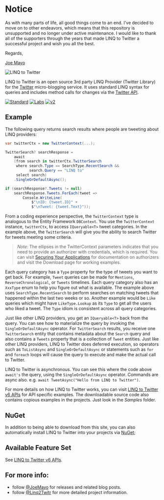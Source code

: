 # Notice

As with many parts of life, all good things come to an end. I've decided to move on to other endeavors, which means that this repository is unsupported and no longer under active maintenance. I would like to thank all of the supporters through the years that made LINQ to Twitter a successful project and wish you all the best.

Regards,

[Joe Mayo](https://twitter.com/JoeMayo)

![LINQ to Twitter](https://i.imgur.com/ESNVAR4.png)

LINQ to Twitter is an open source 3rd party LINQ Provider (Twitter Library) for the [Twitter](https://twitter.com/) micro-blogging service.  It uses standard LINQ syntax for queries and includes method calls for changes via the [Twitter API](https://dev.twitter.com/).

[![Standard](https://img.shields.io/endpoint?url=https%3A%2F%2Ftwbadges.glitch.me%2Fbadges%2Fstandard)](https://developer.twitter.com/en/docs/twitter-api)
[![Labs](https://img.shields.io/endpoint?url=https%3A%2F%2Ftwbadges.glitch.me%2Fbadges%2Flabs)](https://developer.twitter.com/en/docs/labs)
[![v2](https://img.shields.io/endpoint?url=https%3A%2F%2Ftwbadges.glitch.me%2Fbadges%2Fv2)](https://developer.twitter.com/en/docs/twitter-api)

## Example

The following query returns search results where people are tweeting about LINQ providers:
```C#
var twitterCtx = new TwitterContext(...);

TwitterSearch? searchResponse =
    await
    (from search in twitterCtx.TwitterSearch
     where search.Type == SearchType.RecentSearch &&
           search.Query == "LINQ to"
     select search)
    .SingleOrDefaultAsync();

if (searchResponse?.Tweets != null)
    searchResponse.Tweets.ForEach(tweet =>
        Console.WriteLine(
            $"\nID: {tweet.ID}" +
            $"\nTweet: {tweet.Text}"));
```
From a coding experience perspective, the `TwitterContext` type is analogous to the Entity Framework `DBContext`.  You use the `TwitterContext` instance, `twitterCtx`, to access `IQueryable<T>` tweet categories.  In the example above, the `TwitterSearch` will give you the ability to search Twitter for tweets meeting some criteria.

> *Note:* The ellipses in the TwitterContext parameters indicates that you need to provide an authorizer with credentials, which is required. You can visit [Securing Your Applications](https://github.com/JoeMayo/LinqToTwitter/wiki/Securing-Your-Applications) for documentation on authorizers and visit the Download page for working examples.

Each query category has a `Type` property for the type of tweets you want to get back.  For example, `Tweet` queries can be made for `Mentions`, `ReverseChronological`, or `Tweets` timelines. Each query category also has an `XxxType` enum to help you figure out what is available. The example above uses `SearchType.RecentSearch` to perform searches on matching tweets that happened within the last two weeks or so.  Another example would be `Like` queries which might have `LikeType.Lookup` as its `Type` to get all the users who liked a tweet.  The `Type` idiom is consistent across all query categories.

Just like other LINQ providers, you get an `IQueryable<T>` back from the query.  You can see how to materialize the query by invoking the `SingleOrDefaultAsync` operator.  For `TwitterSearch` results, you receive one `TwitterSearch` entity that contains metadata about the `Search` query and also contains a `Tweets` property that is a collection of `Tweet` entities. Just like other LINQ providers, LINQ to Twitter does deferred execution, so operators such as `ToListAsync` and `SingleOrDefaultAsync` or statements such as `for` and `foreach` loops will cause the query to execute and make the actual call to Twitter.

LINQ to Twitter is asynchronous. You can see this where the code above `await's` the query, using the `SingleOrDefaultAsync` operator. Commands are async also. e.g. `await TweetAsync("Hello from LINQ to Twitter")`.

For more details on how LINQ to Twitter works, you can visit [LINQ to Twitter v6 APIs](https://www.linqtotwitter.com/LINQ-to-Twitter-v6.html) for API specific examples. The downloadable source code also contains copious examples in the projects. Just look in the _Samples_ folder.

## NuGet
In addition to being able to download from this site, you can also automatically install LINQ to Twitter into your projects via [NuGet](https://www.nuget.org/packages/linqtotwitter); 

## Available Feature Set

See [LINQ to Twitter v6 APIs](https://www.linqtotwitter.com/LINQ-to-Twitter-v6.html).

## For more info:

* follow [@JoeMayo](https://twitter.com/JoeMayo) for releases and related blog posts.
* follow [@Linq2Twitr](https://twitter.com/Linq2Twitr) for more detailed project information.
